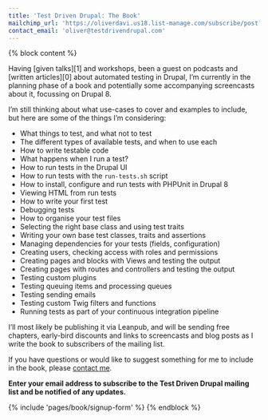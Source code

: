 ```yaml
---
title: 'Test Driven Drupal: The Book'
mailchimp_url: 'https://oliverdavi.us18.list-manage.com/subscribe/post?u=b4ac8dd177796d37b93f9c285&amp;id=033c84e0d5'
contact_email: 'oliver@testdrivendrupal.com'
---
```


{% block content %}

<div class="markup spaced-y-4 mb-6" markdown="1">
Having [given talks][1] and workshops, been a guest on podcasts and [written articles][0] about automated testing in Drupal, I’m currently in the planning phase of a book and potentially some accompanying screencasts about it, focussing on Drupal 8.

I’m still thinking about what use-cases to cover and examples to include, but
here are some of the things I’m considering:

- What things to test, and what not to test
- The different types of available tests, and when to use each
- How to write testable code
- What happens when I run a test?
- How to run tests in the Drupal UI
- How to run tests with the `run-tests.sh` script
- How to install, configure and run tests with PHPUnit in Drupal 8
- Viewing HTML from run tests
- How to write your first test
- Debugging tests
- How to organise your test files
- Selecting the right base class and using test traits
- Writing your own base test classes, traits and assertions
- Managing dependencies for your tests (fields, configuration)
- Creating users, checking access with roles and permissions
- Creating pages and blocks with Views and testing the output
- Creating pages with routes and controllers and testing the output
- Testing custom plugins
- Testing queuing items and processing queues
- Testing sending emails
- Testing custom Twig filters and functions
  <!-- - Testing data migrations -->
  <!-- - Building and testing APIs using RESTful web services module -->
- Running tests as part of your continuous integration pipeline

I’ll most likely be publishing it via Leanpub, and will be sending free
chapters, early-bird discounts and links to screencasts and blog posts as I
write the book to subscribers of the mailing list.

If you have questions or would like to suggest something for me to include in
the book, please <a href="mailto:{{ page.contact_email }}">contact me</a>.

**Enter your email address to subscribe to the Test Driven Drupal mailing list
and be notified of any updates.**

</div>

{% include 'pages/book/signup-form' %} {% endblock %}

[0]: /articles/tags/testing
[1]: /talks/tdd-test-driven-drupal
[2]: /contact
